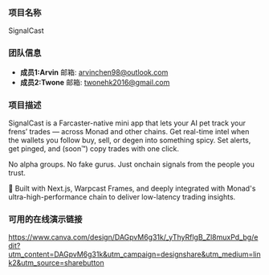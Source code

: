### 项目名称
SignalCast
### 团队信息
- **成员1:Arvin** 邮箱: arvinchen98@outlook.com
- **成员2:Twone** 邮箱: twonehk2016@gmail.com
### 项目描述
SignalCast is a Farcaster-native mini app that lets your AI pet track your frens’ trades — across Monad and other chains.
Get real-time intel when the wallets you follow buy, sell, or degen into something spicy. Set alerts, get pinged, and (soon™) copy trades with one click.

No alpha groups. No fake gurus. Just onchain signals from the people you trust.

🔗 Built with Next.js, Warpcast Frames, and deeply integrated with Monad's ultra-high-performance chain to deliver low-latency trading insights.
### 可用的在线演示链接
https://www.canva.com/design/DAGpvM6g31k/_yThyRflgB_Zl8muxPd_bg/edit?utm_content=DAGpvM6g31k&utm_campaign=designshare&utm_medium=link2&utm_source=sharebutton
